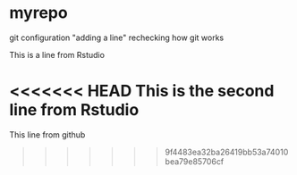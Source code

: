 # myrepo
git configuration
"adding a line" 
rechecking how git works

This is a line from Rstudio

<<<<<<< HEAD
This is the second line from Rstudio
=======
This line from github
>>>>>>> 9f4483ea32ba26419bb53a74010bea79e85706cf
